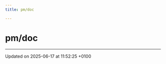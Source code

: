```yaml
---
title: pm/doc

---
```


# pm/doc








-------------------------------

Updated on 2025-06-17 at 11:52:25 +0100
